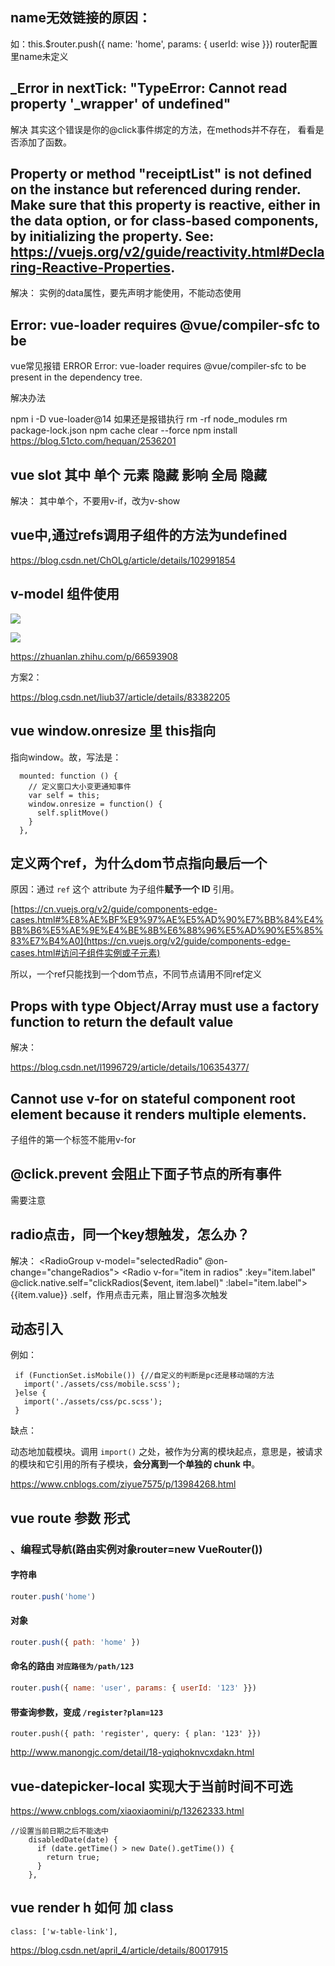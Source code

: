 ## name无效链接的原因：
如：this.$router.push({ name: 'home', params: { userId: wise }})
router配置里name未定义

## _Error in nextTick: "TypeError: Cannot read property '_wrapper' of undefined"
解决
其实这个错误是你的@click事件绑定的方法，在methods并不存在， 看看是否添加了函数。

## Property or method "receiptList" is not defined on the instance but referenced during render. Make sure that this property is reactive, either in the data option, or for class-based components, by initializing the property. See: https://vuejs.org/v2/guide/reactivity.html#Declaring-Reactive-Properties.
解决：
实例的data属性，要先声明才能使用，不能动态使用

## Error: vue-loader requires @vue/compiler-sfc to be
vue常见报错
ERROR Error: vue-loader requires @vue/compiler-sfc to be present in the dependency tree.

解决办法

npm i -D vue-loader@14
如果还是报错执行
rm -rf node_modules
rm package-lock.json
npm cache clear --force
npm install
https://blog.51cto.com/hequan/2536201

## vue slot 其中 单个 元素 隐藏  影响 全局 隐藏
解决：
其中单个，不要用v-if，改为v-show

## vue中,通过refs调用子组件的方法为undefined
https://blog.csdn.net/ChOLg/article/details/102991854

## v-model 组件使用

![](https://gitee.com/yt46767/doc/raw/master/image-20210719104057953.png)

![](https://gitee.com/yt46767/doc/raw/master/image-20210719104008399.png)

https://zhuanlan.zhihu.com/p/66593908

方案2：

https://blog.csdn.net/liub37/article/details/83382205



## vue window.onresize 里 this指向

指向window。故，写法是：

```
  mounted: function () {
    // 定义窗口大小变更通知事件
    var self = this;
    window.onresize = function() {
      self.splitMove()
    }
  },
```

## 定义两个ref，为什么dom节点指向最后一个

原因：通过 `ref` 这个 attribute 为子组件**赋予一个 ID** 引用。

[https://cn.vuejs.org/v2/guide/components-edge-cases.html#%E8%AE%BF%E9%97%AE%E5%AD%90%E7%BB%84%E4%BB%B6%E5%AE%9E%E4%BE%8B%E6%88%96%E5%AD%90%E5%85%83%E7%B4%A0](https://cn.vuejs.org/v2/guide/components-edge-cases.html#访问子组件实例或子元素)

所以，一个ref只能找到一个dom节点，不同节点请用不同ref定义

## Props with type Object/Array must use a factory function to return the default value

解决：

https://blog.csdn.net/l1996729/article/details/106354377/

## Cannot use v-for on stateful component root element because it renders multiple elements.

子组件的第一个标签不能用v-for

## @click.prevent 会阻止下面子节点的所有事件
需要注意

## radio点击，同一个key想触发，怎么办？
解决：
<RadioGroup v-model="selectedRadio" @on-change="changeRadios"> 
      <!-- <RadioGroup v-model="selectedRadio">  -->
        <Radio 
          v-for="item in radios" 
          :key="item.label" 
          @click.native.self="clickRadios($event, item.label)"
          :label="item.label"> 
          {{item.value}} 
        </Radio> 
      </RadioGroup>
.self，作用点击元素，阻止冒泡多次触发

## 动态引入

例如：

```
 if (FunctionSet.isMobile()) {//自定义的判断是pc还是移动端的方法
   import('./assets/css/mobile.scss');
 }else {
   import('./assets/css/pc.scss');
 }
```

缺点：

动态地加载模块。调用 `import()` 之处，被作为分离的模块起点，意思是，被请求的模块和它引用的所有子模块，**会分离到一个单独的 chunk 中**。

https://www.cnblogs.com/ziyue7575/p/13984268.html

## vue route 参数 形式

### 、编程式导航(路由实例对象router=new VueRouter())

#### 字符串

```js
router.push('home')
```

#### 对象

```js
router.push({ path: 'home' })
```

#### 命名的路由 `对应路径为/path/123`

```js
router.push({ name: 'user', params: { userId: '123' }})
```

#### 带查询参数，变成 `/register?plan=123`

```
router.push({ path: 'register', query: { plan: '123' }})
```

http://www.manongjc.com/detail/18-yqiqhoknvcxdakn.html

## vue-datepicker-local 实现大于当前时间不可选

https://www.cnblogs.com/xiaoxiaomini/p/13262333.html

```
//设置当前日期之后不能选中
    disabledDate(date) {
      if (date.getTime() > new Date().getTime()) {
        return true;
      }
    },
```

## vue render h 如何 加 class

```
class: ['w-table-link'],
```

https://blog.csdn.net/april_4/article/details/80017915
